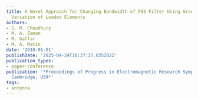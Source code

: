 ```yaml
---
title: A Novel Approach for Changing Bandwidth of FSS Filter Using Gradual Circumferential
  Variation of Loaded Elements
authors:
- S. M. Choudhury
- M. A. Zaman
- M. Gaffar
- M. A. Matin
date: '2010-01-01'
publishDate: '2025-04-24T18:37:37.035202Z'
publication_types:
- paper-conference
publication: '*Proceedings of Progress in Electromagnetic Research Symposium PIERS,
  Cambridge, USA*'
tags:
- antenna
---
```

